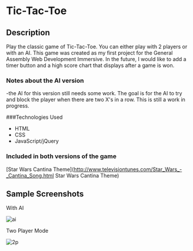 # Tic-Tac-Toe

## Description

Play the classic game of Tic-Tac-Toe. You can either play with 2 players or with an AI. This game was created as my first project for the General Assembly Web Development Immersive. In the future, I would like to add a timer button and a high score chart that displays after a game is won. 

### Notes about the AI version
-the AI for this version still needs some work. The goal is for the AI to try and block the player when there are two X's in a row. This is still a work in progress.

###Technologies Used
<ul>
<li> HTML </li>
<li> CSS </li>
<li> JavaScript/jQuery </li>
</ul>

### Included in both versions of the game

[Star Wars Cantina Theme](http://www.televisiontunes.com/Star_Wars_-_Cantina_Song.html Star Wars Cantina Theme)

<h2> Sample Screenshots </h2>
<p> With AI </p>
<img src = "http://i.imgur.com/HjntZ1p.png?2" alt = "ai">

<p> Two Player Mode </p>
<img src = "http://i.imgur.com/Y6iTK4W.png?1" alt = "2p">



